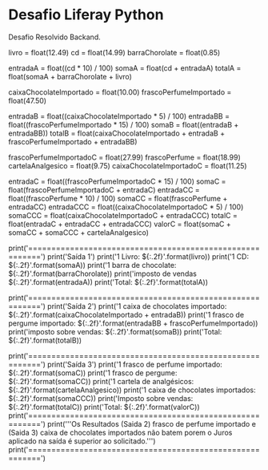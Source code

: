 # Desafio Liferay Python

 Desafio Resolvido Backand.


livro = float(12.49)
cd = float(14.99)
barraChorolate = float(0.85)

entradaA = float((cd * 10) / 100)
somaA = float(cd + entradaA)
totalA = float(somaA + barraChorolate + livro)

caixaChocolateImportado = float(10.00)
frascoPerfumeImportado = float(47.50)

entradaB = float((caixaChocolateImportado * 5) / 100)
entradaBB = float((frascoPerfumeImportado * 15) / 100)
somaB = float((entradaB + entradaBB))
totalB = float(caixaChocolateImportado + entradaB + frascoPerfumeImportado + entradaBB)


frascoPerfumeImportadoC = float(27.99)
frascoPerfume = float(18.99)
cartelaAnalgesico = float(9.75)
caixaChocolateImportadoC = float(11.25)


entradaC = float((frascoPerfumeImportadoC * 15) / 100)
somaC = float(frascoPerfumeImportadoC + entradaC)
entradaCC = float((frascoPerfume * 10) / 100)
somaCC = float(frascoPerfume + entradaCC)
entradaCCC = float((caixaChocolateImportadoC * 5) / 100)
somaCCC = float(caixaChocolateImportadoC + entradaCCC)
totalC = float(entradaC + entradaCC + entradaCCC)
valorC = float(somaC + somaCC + somaCCC + cartelaAnalgesico)



print('=========================================================')
print('Saída 1')
print('1 Livro: ${:.2f}'.format(livro))
print('1 CD: ${:.2f}'.format(somaA))
print('1 barra de chocolate: ${:.2f}'.format(barraChorolate))
print('imposto de vendas ${:.2f}'.format(entradaA))
print('Total: ${:.2f}'.format(totalA))



print('=========================================================')
print('Saída 2')
print('1 caixa de chocolates importado: ${:.2f}'.format(caixaChocolateImportado + entradaB))
print('1 frasco de pergume importado: ${:.2f}'.format(entradaBB + frascoPerfumeImportado))
print('imposto sobre vendas: ${:.2f}'.format(somaB))
print('Total: ${:.2f}'.format(totalB))



print('=========================================================')
print('Saída 3')
print('1 frasco de perfume importado: ${:.2f}'.format(somaC))
print('1 frasco de pergume: ${:.2f}'.format(somaCC))
print('1 cartela de analgésicos: ${:.2f}'.format(cartelaAnalgesico))
print('1 caixa de chocolates importados: ${:.2f}'.format(somaCCC))
print('Imposto sobre vendas: ${:.2f}'.format(totalC))
print('Total: ${:.2f}'.format(valorC))
print('=========================================================')
print('''Os Resultados (Saida 2) frasco de perfume importado e
(Saida 3) caixa de chocolates importados não batem porem
o Juros aplicado na saída é superior ao solicitado.''')
print('=========================================================')